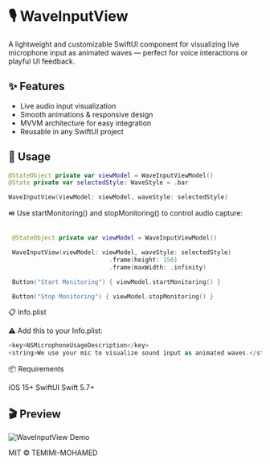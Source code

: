 # 🎙️ WaveInputView

A lightweight and customizable SwiftUI component for visualizing live microphone input as animated waves — perfect for voice interactions or playful UI feedback.

## ✨ Features

- Live audio input visualization
- Smooth animations & responsive design
- MVVM architecture for easy integration
- Reusable in any SwiftUI project

## 🚀 Usage

```swift
@StateObject private var viewModel = WaveInputViewModel()
@State private var selectedStyle: WaveStyle = .bar

WaveInputView(viewModel: viewModel, waveStyle: selectedStyle)
```

⏯️ Use startMonitoring() and stopMonitoring() to control audio capture:

```swift

 @StateObject private var viewModel = WaveInputViewModel()

 WaveInputView(viewModel: viewModel, waveStyle: selectedStyle)
                            .frame(height: 150)
                            .frame(maxWidth: .infinity)

 Button("Start Monitoring") { viewModel.startMonitoring() }

 Button("Stop Monitoring") { viewModel.stopMonitoring() }

```


📋 Info.plist

⚠️ Add this to your Info.plist:
```swift
<key>NSMicrophoneUsageDescription</key>
<string>We use your mic to visualize sound input as animated waves.</string>
```

📦 Requirements

iOS 15+
SwiftUI
Swift 5.7+

## 🎬 Preview

![WaveInputView Demo](Assets/preview.gif)


MIT © TEMIMI-MOHAMED


